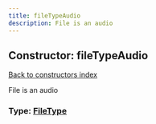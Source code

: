 ```yaml
---
title: fileTypeAudio
description: File is an audio
---
```

## Constructor: fileTypeAudio  
[Back to constructors index](index.md)



File is an audio




### Type: [FileType](../types/FileType.md)


